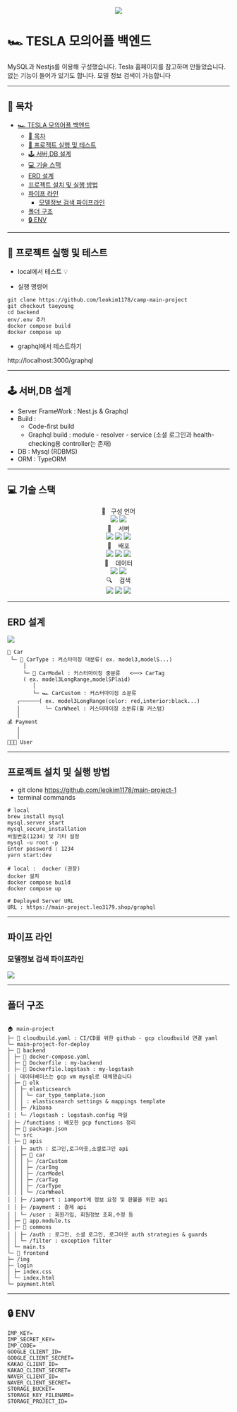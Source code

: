 <p align="center">
<img src="https://capsule-render.vercel.app/api?&type=waving&color=2c1aa3&height=180&section=header&text=Main Project%20Tesla&fontSize=50&animation=fadeIn&fontAlignY=45&fontColor=FFFFFF">
  </p>

# 🏎 TESLA 모의어플 백엔드

MySQL과 Nestjs를 이용해 구성했습니다.
Tesla 홈페이지를 참고하며 만들었습니다.
없는 기능이 들어가 있기도 합니다.
모델 정보 검색이 가능합니다

---

## 📑 목차

- [🏎 TESLA 모의어플 백엔드](#-tesla-모의어플-백엔드)
  - [📑 목차](#-목차)
  - [🚀 프로젝트 실행 및 테스트](#-프로젝트-실행-및-테스트)
  - [🕹 서버,DB 설계](#-서버db-설계)
  - [💻 기술 스택](#-기술-스택)
  - [ERD 설계](#erd-설계)
  - [프로젝트 설치 및 실행 방법](#프로젝트-설치-및-실행-방법)
  - [파이프 라인](#파이프-라인)
    - [모델정보 검색 파이프라인](#모델정보-검색-파이프라인)
  - [폴더 구조](#폴더-구조)
  - [🔒 ENV](#-env)

---

## 🚀 프로젝트 실행 및 테스트

- local에서 테스트 💡

- 실행 명령어

```
git clone https://github.com/leokim1178/camp-main-project
git checkout taeyoung
cd backend
env/.env 추가
docker compose build
docker compose up
```

- graphql에서 테스트하기

http://localhost:3000/graphql

---

## 🕹 서버,DB 설계

- Server FrameWork : Nest.js & Graphql
- Build :
  - Code-first build
  - Graphql build : module - resolver - service (소셜 로그인과 health-checking용 controller는 존재)
- DB : Mysql (RDBMS)
- ORM : TypeORM

---

## 💻 기술 스택

<div align="center">
📑&nbsp&nbsp&nbsp구성 언어
<br>
  <img src="https://img.shields.io/badge/javascript-F7DF1E?style=for-the-badge&logo=javascript&logoColor=black"> 
  <img src="https://img.shields.io/badge/typescript-02569B?style=for-the-badge&logo=typescript&logoColor=white"> 
  </div>

<div align="center">
  🚂  &nbsp&nbsp 서버
  <br>
  <img src="https://img.shields.io/badge/nestjs-D33A3F?style=for-the-badge&logo=nestjs&logoColor=white">
  <img src="https://img.shields.io/badge/docker-3c90e5?style=for-the-badge&logo=docker&logoColor=white"> 
  <img src="https://img.shields.io/badge/graphql-C74199?style=for-the-badge&logo=graphql&logoColor=white">
  </div>

   <div align="center">
🚀&nbsp&nbsp&nbsp 배포
<br>
  <img src="https://img.shields.io/badge/kubernetes-396EDC?style=for-the-badge&logo=kubernetes&logoColor=white">
    <img src="https://img.shields.io/badge/gcp-d44a33?style=for-the-badge&logo=googlecloud&logoColor=yellow"> 
  <img src="https://img.shields.io/badge/amazonaws-232F3E?style=for-the-badge&logo=amazonaws&logoColor=white"> 
  </div>

 <div align="center">
💾&nbsp&nbsp&nbsp 데이터
<br>
  <img src="https://img.shields.io/badge/mysql-4479A1?style=for-the-badge&logo=mysql&logoColor=white">
  <img src="https://img.shields.io/badge/redis-c03b28?style=for-the-badge&logo=redis&logoColor=white"> 
  </div>

 <div align="center">
🔍&nbsp&nbsp&nbsp 검색
<br>
  <img src="https://img.shields.io/badge/elasticsearch-59b2a7?style=for-the-badge&logo=elasticsearch&logoColor=hotpink"> 
  <img src="https://img.shields.io/badge/logstash-e8b631?style=for-the-badge&logo=logstash&logoColor=black"> 
  <img src="https://img.shields.io/badge/kibana-d34e7f?style=for-the-badge&logo=kibana&logoColor=lightgreen">
<br>
</div>

---

## ERD 설계

![](/readme-imgs/main-project-erd.png)

```
🚛 Car
 └─ 🚙 CarType : 커스타미징 대분류( ex. model3,modelS...)
     │
     └─ 🚗 CarModel : 커스터마이징 중분류   <──> CarTag
     ( ex. model3LongRange,modelSPlaid)
        │
        └─ 🏎 CarCustom : 커스터마이징 소분류
   ┌──────( ex. model3LongRange(color: red,interior:black...)
   │        └─ CarWheel : 커스터마이징 소분류(휠 커스텀)
   │
💰 Payment
   │
   │
👩🏻‍💻 User
```

---

## 프로젝트 설치 및 실행 방법

- git clone https://github.com/leokim1178/main-project-1
- terminal commands

```
# local
brew install mysql
mysql.server start
mysql_secure_installation
비밀번호(1234) 및 기타 설정
mysql -u root -p
Enter password : 1234
yarn start:dev

# local :  docker (권장)
docker 설치
docker compose build
docker compose up

# Deployed Server URL
URL : https://main-project.leo3179.shop/graphql
```

---

## 파이프 라인

### 모델정보 검색 파이프라인

![](/readme-imgs/검색%20파이프라인.001.jpeg)

---

## 폴더 구조

```

🏠 main-project
├─ 🐳 cloudbuild.yaml : CI/CD를 위한 github - gcp cloudbuild 연결 yaml
└─ main-project-for-deploy
├─ 🚀 backend
│ ├─ 🐳 docker-compose.yaml
│ ├─ 🐳 Dockerfile : my-backend
│ ├─ 🐳 Dockerfile.logstash : my-logstash
│ │ 데이터베이스는 gcp vm mysql로 대체했습니다
│ ├─ 🍦 elk
│ │ ├─ elasticsearch
│ │ │ └─ car_type_template.json
│ │ │ : elasticsearch settings & mappings template
│ │ ├─ /kibana
│ │ └─ /logstash : logstash.config 파일
│ ├─ /functions : 배포한 gcp functions 정리
│ ├─ 🎒 package.json
│ └─ src
│ ├─ 🍇 apis
│ │ ├─ auth : 로그인,로그아웃,소셜로그인 api
│ │ ├─ 🚗 car
│ │ │ ├─ /carCustom
│ │ │ ├─ /carImg
│ │ │ ├─ /carModel
│ │ │ ├─ /carTag
│ │ │ ├─ /carType
│ │ │ └─ /carWheel
│ │ ├─ /iamport : iamport에 정보 요청 및 환불을 위한 api
│ │ ├─ /payment : 결제 api
│ │ └─ /user : 회원가입, 회원정보 조회,수정 등
│ ├─ 👑 app.module.ts
│ ├─ 📄 commons
│ │ ├─ /auth : 로그인, 소셜 로그인, 로그아웃 auth strategies & guards
│ │ └─ /filter : exception filter
│ └─ main.ts
└─ 🚀 frontend
├─ /img
├─ login
│ ├─ index.css
│ └─ index.html
└─ payment.html

```

---

## 🔒 ENV

```
IMP_KEY=
IMP_SECRET_KEY=
IMP_CODE=
GOOGLE_CLIENT_ID=
GOOGLE_CLIENT_SECRET=
KAKAO_CLIENT_ID=
KAKAO_CLIENT_SECRET=
NAVER_CLIENT_ID=
NAVER_CLIENT_SECRET=
STORAGE_BUCKET=
STORAGE_KEY_FILENAME=
STORAGE_PROJECT_ID=
```

<!-- Markdown link & img dfn's -->
